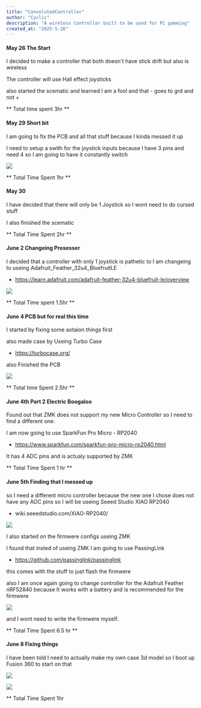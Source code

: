```yaml
---
title: "ConvolutedController"
author: "Cyclic"
description: "A wireless Controller built to be used for PC gameing"
created_at: "2025-5-26"
---
```


#### May 26 The Start

I decided to make a controller that both doesn't have stick drift but also is wireless

The controller will use Hall effect joysticks

also started the scematic and learned I am a fool and that - goes to grd and not +

** Total time spent 3hr **

#### May 29 Short bit

I am going to fix the PCB and all that stuff because I kinda messed it up

I need to setup a swith for the joystick inputs because I have 3 pins and need 4 so I am going to have it constantly switch

![](https://hc-cdn.hel1.your-objectstorage.com/s/v3/a81f000e1080067f32bf2d1c0988e7dc7af3a951_image.png)

** Total Time Spent 1hr **

#### May 30

I have decided that there will only be 1 Joystick so I wont need to do cursed stuff

I also finished the scematic

** Total Time Spent 2hr **

#### June 2 Changeing Prosesser

I decided that a controller with only 1 joystick is pathetic to I am changeing to useing Adafruit_Feather_32u4_BluefruitLE

- https://learn.adafruit.com/adafruit-feather-32u4-bluefruit-le/overview

![](https://hc-cdn.hel1.your-objectstorage.com/s/v3/c11a42454f0eb3f9d48f4a8e54dc4f91a332ca8e_image.png)

** Total Time spent 1.5hr **

#### June 4 PCB but for real this time

I started by fixing some aotaion things first 

also made case by Useing Turbo Case

- https://turbocase.org/

also Finished the PCB

![](https://hc-cdn.hel1.your-objectstorage.com/s/v3/60642058c2bd67ed2ba958b365670b09a76cadf5_image.png)

** Total time Spent 2.5hr **

#### June 4th Part 2 Electric Boogaloo

Found out that ZMK does not support my new Micro Controller so I need to find a different one.
 
I am now going to use SparkFun Pro Micro - RP2040

- https://www.sparkfun.com/sparkfun-pro-micro-rp2040.html

It has 4 ADC pins and is actualy supported by ZMK

** Total Time Spent 1 hr **

#### June 5th Finding that I messed up

so I need a different micro controller because the new one I chose does not have any ADC pins so I will be useing Seeed Studio XIAO RP2040

- wiki.seeedstudio.com/XIAO-RP2040/

![](https://hc-cdn.hel1.your-objectstorage.com/s/v3/0db04dad982bc87245ef0502aa6296e004c5a82b_image.png)

I also started on the firmwere configs useing ZMK

I found that insted of useing ZMK I am going to use PassingLink

- https://github.com/passinglink/passinglink

this comes with the stuff to just flash the firmwere 

also I am once again going to change controller for the Adafruit Feather nRF52840 because It works with a battery and is recommended for the firmwere

![](https://hc-cdn.hel1.your-objectstorage.com/s/v3/075a4479b8401aa721ad1cecd837b8c7f3f25156_image.png)

and I wont need to write the firmwere myself.

** Total Time Spent 6.5 hr **

#### June 8 Fixing things

I have been told I need to actually make my own case 3d model so I boot up Fusion 360 to start on that

![](https://hc-cdn.hel1.your-objectstorage.com/s/v3/5bd6f40032a6ffecd1735271c88bd00e8aa2448a_image.png)

![](https://hackclub.slack.com/archives/C016DEDUL87/p1749392403176389?thread_ts=1749392396.917319&cid=C016DEDUL87)

** Total Time Spent 1hr 